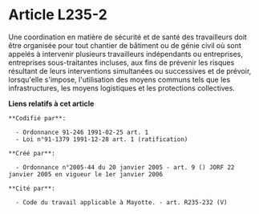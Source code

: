 # Article L235-2

Une coordination en matière de sécurité et de santé des travailleurs doit être organisée pour tout chantier de bâtiment ou de
génie civil où sont appelés à intervenir plusieurs travailleurs indépendants ou entreprises, entreprises sous-traitantes
incluses, aux fins de prévenir les risques résultant de leurs interventions simultanées ou successives et de prévoir,
lorsqu'elle s'impose, l'utilisation des moyens communs tels que les infrastructures, les moyens logistiques et les
protections collectives.

**Liens relatifs à cet article**

	**Codifié par**:

	  - Ordonnance 91-246 1991-02-25 art. 1
	  - Loi n°91-1379 1991-12-28 art. 1 (ratification)

	**Créé par**:

	  - Ordonnance n°2005-44 du 20 janvier 2005 - art. 9 () JORF 22 janvier 2005 en vigueur le 1er janvier 2006

	**Cité par**:

	  - Code du travail applicable à Mayotte. - art. R235-232 (V)
